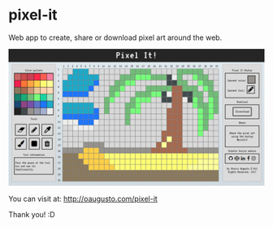 # pixel-it
Web app to create, share or download pixel art around the web. 

![ScreenA](pixelit.PNG)

You can visit at: http://oaugusto.com/pixel-it

Thank you! :D